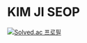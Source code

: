 # KIM JI SEOP 

[![Solved.ac
프로필](http://mazassumnida.wtf/api/generate_badge?boj=jskim2x)](https://solved.ac/jskim2x)

